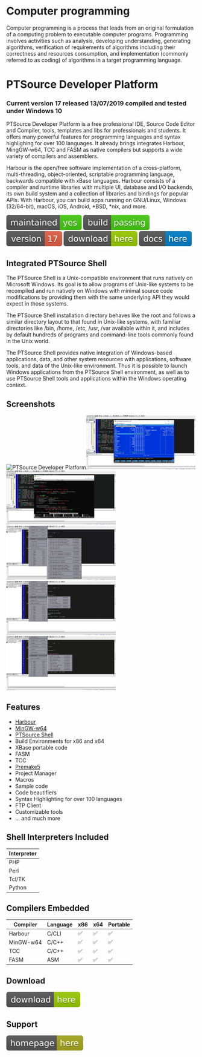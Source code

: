 # Computer programming

Computer programming is a process that leads from an original formulation of a computing problem to executable computer programs. Programming involves activities such as analysis, developing understanding, generating algorithms, verification of requirements of algorithms including their correctness and resources consumption, and implementation (commonly referred to as coding) of algorithms in a target programming language.

# PTSource Developer Platform
### Current version 17 released 13/07/2019 compiled and tested under Windows 10

PTSource Developer Platform is a free professional IDE, Source Code Editor and Compiler, tools, templates and  libs for professionals and students. It offers many powerful features for programming languages and syntax highlighing for over 100 languages. It already brings integrates Harbour, MingGW-w64, TCC and FASM as native compilers but supports a wide variety of compilers and assemblers.

Harbour is the open/free software implementation of a cross-platform, multi-threading, object-oriented, scriptable programming language, backwards compatible with xBase languages. Harbour consists of a compiler and runtime libraries with multiple UI, database and I/O backends, its own build system and a collection of libraries and bindings for popular APIs. With Harbour, you can build apps running on GNU/Linux, Windows (32/64-bit), macOS, iOS, Android, *BSD, *nix, and more.

[![Maintenance](/images/maintained.svg)]() [![Travis](/images/rust.svg)]()  [![You can download here.](/images/version-17-red.svg)](https://dl.orangedox.com/gPYt7sCliblK6xVGs7?dl=1)  [![You can download here.](/images/download-here-green.svg)](https://dl.orangedox.com/gPYt7sCliblK6xVGs7?dl=1) [![Help here.](/images/docs-here-blue.svg)](https://wiki.ptsource.eu/)

## Integrated PTSource Shell

The PTSource Shell is a Unix-compatible environment that runs natively on Microsoft Windows. Its goal is to allow programs of Unix-like systems to be recompiled and run natively on Windows with minimal source code modifications by providing them with the same underlying API they would expect in those systems.

The PTSource Shell installation directory behaves like the root and follows a similar directory layout to that found in Unix-like systems, with familiar directories like /bin, /home, /etc, /usr, /var available within it, and includes by default hundreds of programs and command-line tools commonly found in the Unix world.

The PTSource Shell provides native integration of Windows-based applications, data, and other system resources with applications, software tools, and data of the Unix-like environment. Thus it is possible to launch Windows applications from the PTSource Shell environment, as well as to use PTSource Shell tools and applications within the Windows operating context.

## Screenshots

![PTSource Developer Platform](https://raw.githubusercontent.com/ptsource/Developer-Platform/master/images/01.PNG)![PTSource Developer Platform](https://raw.githubusercontent.com/ptsource/Developer-Platform/master/images/02.PNG)![PTSource Developer Platform](https://raw.githubusercontent.com/ptsource/Developer-Platform/master/images/03.PNG)
![PTSource Developer Platform](https://raw.githubusercontent.com/ptsource/Developer-Platform/master/images/04.PNG)![PTSource Developer Platform](https://raw.githubusercontent.com/ptsource/Developer-Platform/master/images/05.PNG)![PTSource Developer Platform](https://raw.githubusercontent.com/ptsource/Developer-Platform/master/images/06.PNG)

## Features

* [Harbour](https://harbour.github.io/)
* [MinGW-w64](http://mingw-w64.org/)
* [PTSource Shell](https://wiki.ptsource.eu/doku.php?id=software:platform:shell)
* Build Environments for x86 and x64
* XBase portable code
* FASM
* TCC
* [Premake5](https://github.com/premake/premake-core)
* Project Manager
* Macros
* Sample code
* Code beautifiers
* Syntax Highlighting for over 100 languages
* FTP Client
* Customizable tools
* ... and much more

## Shell Interpreters Included

| Interpreter  | 
| ------------- | 
| PHP | 
| Perl | 
| Tcl/TK | 
| Python | 

## Compilers Embedded

| Compiler  | Language | x86 |  x64 | Portable |
| ------------- | ------------- | ------------- | ------------- | ------------- |
| Harbour | C/CLI | :white_check_mark: | :white_check_mark: | :white_check_mark: |
| MinGW-w64 |  C/C++ | :white_check_mark: |  :white_check_mark: | :white_check_mark: |
| TCC |  C/C++  | :white_check_mark: |  :white_check_mark: | :white_check_mark: |
| FASM |  ASM  | :white_check_mark: |  :white_check_mark: | :white_check_mark: |

## Download

[![You can download here.](/images/download-here-green.svg)](https://dl.orangedox.com/gPYt7sCliblK6xVGs7?dl=1)

## Support

[![Visit homepage.](/images/homepage-here-yellowgreen.svg)](https://www.ptsource.eu/)
